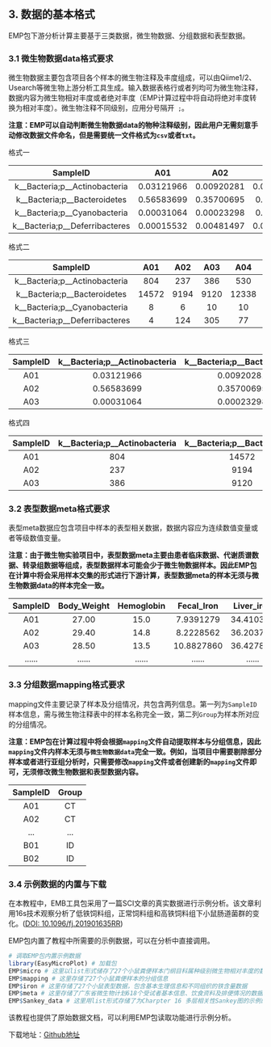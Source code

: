 

## 3. 数据的基本格式
EMP包下游分析计算主要基于三类数据，微生物数据、分组数据和表型数据。


<h3 id='31'>3.1 微生物数据data格式要求</h3>

微生物数据主要包含项目各个样本的微生物注释及丰度组成，可以由Qiime1/2、Usearch等微生物上游分析工具生成。输入数据表格行或者列均可为微生物注释，数据内容为微生物相对丰度或者绝对丰度（EMP计算过程中将自动将绝对丰度转换为相对丰度）。微生物注释不同级别，应用分号隔开``` ;```。

**注意：EMP可以自动判断微生物数据data的物种注释级别，因此用户无需刻意手动修改数据文件命名，但是需要统一文件格式为```csv```或者```txt```。**

格式一

| SampleID                      | A01        | A02        | A03        | A04        | A05        |
| :----------------------------: | :--------: | :--------: | :--------: | :--------: | :--------: |
| k\__Bacteria;p__Actinobacteria  | 0.03121966 | 0.00920281 | 0.01498855 | 0.02058013 | 0.00489263 |
| k\__Bacteria;p__Bacteroidetes   | 0.56583699 | 0.35700695 | 0.3541335  | 0.47908981 | 0.37075292 |
| k\__Bacteria;p__Cyanobacteria   | 0.00031064 | 0.00023298 | 0.0003883  | 0.0003883  | 0.0003883  |
| k\__Bacteria;p__Deferribacteres | 0.00015532 | 0.00481497 | 0.01184328 | 0.00298994 | 0.00372772 |

格式二

| SampleID                       | A01   | A02  | A03  | A04   | A05  |
| :----------------------------: | :---: | :--: | :--: | :---: | :--: |
| k\__Bacteria;p__Actinobacteria | 804   | 237  | 386  | 530   | 126  |
| k\__Bacteria;p__Bacteroidetes  | 14572 | 9194 | 9120 | 12338 | 9548 |
| k\__Bacteria;p__Cyanobacteria  | 8     | 6    | 10   | 10    | 10   |
| k\__Bacteria;p__Deferribacteres | 4     | 124  | 305  | 77    | 96   |

格式三

| SampleID | k\__Bacteria;p__Actinobacteria | k\__Bacteria;p__Bacteroidetes | k\__Bacteria;p__Cyanobacteria |
| :------: | :----------------------------: | :---------------------------: | :---------------------------: |
|   A01    |           0.03121966           |          0.00920281           |          0.01498855           |
|   A02    |           0.56583699           |          0.35700695           |           0.3541335           |
|   A03    |           0.00031064           |          0.00023298           |           0.0003883           |

格式四

| SampleID | k\__Bacteria;p__Actinobacteria | k\__Bacteria;p__Bacteroidetes | k\__Bacteria;p__Cyanobacteria |
| :------: | :----------------------------: | :---------------------------: | :---------------------------: |
|   A01    |              804               |             14572             |               8               |
|   A02    |              237               |             9194              |               6               |
|   A03    |              386               |             9120              |              10               |

<h3 id='32'>3.2 表型数据meta格式要求</h3>

表型meta数据应包含项目中样本的表型相关数据，数据内容应为连续数值变量或者等级数值变量。

**注意：由于微生物实验项目中，表型数据meta主要由患者临床数据、代谢质谱数据、转录组数据等组成，表型数据样本可能会少于微生物数据样本。因此EMP包在计算中将会采用样本交集的形式进行下游计算，表型数据meta的样本无须与微生物数据data的样本完全一致。**

| SampleID | Body_Weight | Hemoglobin | Fecal_Iron | Liver_iron |
| :------: | :---------: | :--------: | :--------: | :--------: |
|   A01    |    27.00    |    15.0    | 7.9391279  | 34.410363  |
|   A02    |    29.40    |    14.8    | 8.2228562  | 36.203700  |
|   A03    |    28.50    |    13.5    | 10.8827860 | 36.427868  |
|  ......  |   ......    |   ......   |   ......   |   ......   |


<h3 id='33'>3.3 分组数据mapping格式要求</h3>

mapping文件主要记录了样本及分组情况，共包含两列信息。第一列为```SampleID```样本信息，需与微生物注释表中的样本名称完全一致，第二列```Group```为样本所对应的分组情况。

**注意：EMP包在计算过程中将会根据```mapping```文件自动提取样本与分组信息，因此```mapping```文件内样本无须与```微生物数据data```完全一致。例如，当项目中需要剔除部分样本或者进行亚组分析时，只需要修改```mapping```文件或者创建新的```mapping```文件即可，无须修改微生物数据和表型数据内容。**

| SampleID | Group |
| :------: | :---: |
|   A01    |  CT   |
|   A02    |  CT   |
|   ...    |  ...  |
|   B01    |  ID   |
|   B02    |  ID   |

<h3 id='34'>3.4 示例数据的内置与下载</h3>

在本教程中，EMB工具包采用了一篇SCI文章的真实数据进行示例分析。该文章利用16s技术观察分析了低铁饲料组，正常饲料组和高铁饲料组下小鼠肠道菌群的变化。([DOI: 10.1096/fj.201901635RR](https://faseb.onlinelibrary.wiley.com/doi/epdf/10.1096/fj.201901635RR))

EMP包内置了教程中所需要的示例数据，可以在分析中直接调用。

```R
# 调取EMP包内置示例数据
library(EasyMicroPlot) # 加载包
EMP$micro # 这里以list形式储存了27个小鼠粪便样本门纲目科属种级别微生物相对丰度的数据
EMP$mapping # 这里存储了27个小鼠粪便样本的分组信息
EMP$iron # 这里存储了27个小鼠表型数据，包含基本生理信息和不同组织的铁含量数据
EMP$meta # 这里存储了广东省微生物计划618个受试者基本信息、饮食资料及排便情况的数据
EMP$Sankey_data # 这里用list形式存储了为Charpter 16 多层相关性Sankey图的示例的三层数据
```

该教程也提供了原始数据文档，可以利用EMP包读取功能进行示例分析。

下载地址：[Github地址](https://github.com/xielab2017/EasyMicroPlot/tree/main/Demo%20data)












